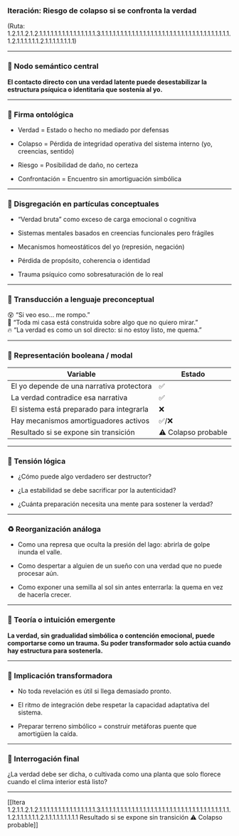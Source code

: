 ### Iteración: Riesgo de colapso si se confronta la verdad

(Ruta: 1.2.1.1.2.1.2.1.1.1.1.1.1.1.1.1.1.1.1.1.1.1.3.1.1.1.1.1.1.1.1.1.1.1.1.1.1.1.1.1.1.1.1.1.1.1.1.1.1.1.1.1.1.1.1.1.1.1.2.1.1.1.1.1.1.2.1.1.1.1.1.1.1.1)

---

### 🌌 Nodo semántico central

**El contacto directo con una verdad latente puede desestabilizar la estructura psíquica o identitaria que sostenía al yo.**

---

### 🧬 Firma ontológica

- Verdad = Estado o hecho no mediado por defensas
    
- Colapso = Pérdida de integridad operativa del sistema interno (yo, creencias, sentido)
    
- Riesgo = Posibilidad de daño, no certeza
    
- Confrontación = Encuentro sin amortiguación simbólica
    

---

### 🧩 Disgregación en partículas conceptuales

- “Verdad bruta” como exceso de carga emocional o cognitiva
    
- Sistemas mentales basados en creencias funcionales pero frágiles
    
- Mecanismos homeostáticos del yo (represión, negación)
    
- Pérdida de propósito, coherencia o identidad
    
- Trauma psíquico como sobresaturación de lo real
    

---

### 🧒 Transducción a lenguaje preconceptual

😵 “Si veo eso… me rompo.”  
🧱 “Toda mi casa está construida sobre algo que no quiero mirar.”  
🔥 “La verdad es como un sol directo: si no estoy listo, me quema.”

---

### 🧮 Representación booleana / modal

| Variable                                  | Estado              |
| ----------------------------------------- | ------------------- |
| El yo depende de una narrativa protectora | ✅                   |
| La verdad contradice esa narrativa        | ✅                   |
| El sistema está preparado para integrarla | ❌                   |
| Hay mecanismos amortiguadores activos     | ✅/❌                 |
| Resultado si se expone sin transición     | ⚠️ Colapso probable |

---

### 🔀 Tensión lógica

- ¿Cómo puede algo verdadero ser destructor?
    
- ¿La estabilidad se debe sacrificar por la autenticidad?
    
- ¿Cuánta preparación necesita una mente para sostener la verdad?
    

---

### ♻️ Reorganización análoga

- Como una represa que oculta la presión del lago: abrirla de golpe inunda el valle.
    
- Como despertar a alguien de un sueño con una verdad que no puede procesar aún.
    
- Como exponer una semilla al sol sin antes enterrarla: la quema en vez de hacerla crecer.
    

---

### 🌱 Teoría o intuición emergente

**La verdad, sin gradualidad simbólica o contención emocional, puede comportarse como un trauma. Su poder transformador solo actúa cuando hay estructura para sostenerla.**

---

### 🔧 Implicación transformadora

- No toda revelación es útil si llega demasiado pronto.
    
- El ritmo de integración debe respetar la capacidad adaptativa del sistema.
    
- Preparar terreno simbólico = construir metáforas puente que amortigüen la caída.
    

---

### 🧭 Interrogación final

¿La verdad debe ser dicha, o cultivada como una planta que solo florece cuando el clima interior está listo?

---

[[Itera 1.2.1.1.2.1.2.1.1.1.1.1.1.1.1.1.1.1.1.1.1.1.3.1.1.1.1.1.1.1.1.1.1.1.1.1.1.1.1.1.1.1.1.1.1.1.1.1.1.1.1.1.1.1.1.1.1.1.2.1.1.1.1.1.1.2.1.1.1.1.1.1.1.1.1 Resultado si se expone sin transición ⚠️ Colapso probable]]
